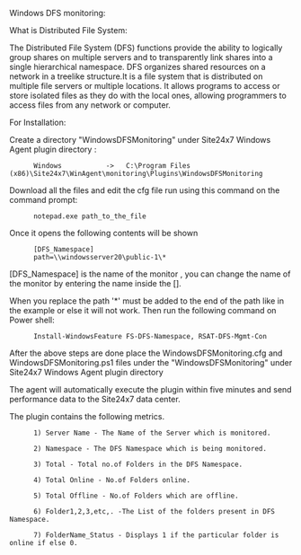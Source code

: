 Windows DFS monitoring:

What is  Distributed File System:

The Distributed File System (DFS) functions provide the ability to logically group shares on multiple servers and to transparently link shares into a single hierarchical namespace. DFS organizes shared resources on a network in a treelike structure.It is a file system that is distributed on multiple file servers or multiple locations. It allows programs to access or store isolated files as they do with the local ones, allowing programmers to access files from any network or computer. 

For Installation:


Create a directory "WindowsDFSMonitoring" under Site24x7 Windows Agent plugin directory :

          Windows           ->   C:\Program Files (x86)\Site24x7\WinAgent\monitoring\Plugins\WindowsDFSMonitoring

Download all the files and edit the cfg file run using this command on the command prompt: 

          notepad.exe path_to_the_file

Once it opens the following contents will be shown 

          [DFS_Namespace]
          path=\\windowsserver20\public-1\*


[DFS_Namespace] is the name of the monitor , you can change the name of the monitor by entering the name inside the [].

When you replace the path '\*' must be added to the end of the path like in the example or else it will not work. Then run the following command on Power shell:

          Install-WindowsFeature FS-DFS-Namespace, RSAT-DFS-Mgmt-Con

After the above steps are done place the WindowsDFSMonitoring.cfg and WindowsDFSMonitoring.ps1 files under the "WindowsDFSMonitoring" under Site24x7 Windows Agent plugin directory

The agent will automatically execute the plugin within five minutes and send performance data to the Site24x7 data center.

The plugin contains the following metrics.


          1) Server Name - The Name of the Server which is monitored.

          2) Namespace - The DFS Namespace which is being monitored.

          3) Total - Total no.of Folders in the DFS Namespace.

          4) Total Online - No.of Folders online.

          5) Total Offline - No.of Folders which are offline.

          6) Folder1,2,3,etc,. -The List of the folders present in DFS Namespace.

          7) FolderName_Status - Displays 1 if the particular folder is online if else 0.
